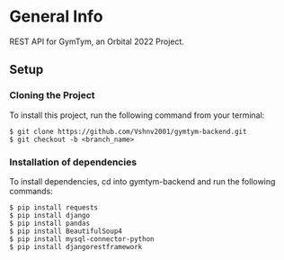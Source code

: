 ﻿# General Info
REST API for GymTym, an Orbital 2022 Project. 

## Setup

### Cloning the Project
To install this project, run the following command from your terminal:

```
$ git clone https://github.com/Vshnv2001/gymtym-backend.git
$ git checkout -b <branch_name>
```

### Installation of dependencies
To install dependencies, cd into gymtym-backend and run the following commands:

```
$ pip install requests
$ pip install django
$ pip install pandas
$ pip install BeautifulSoup4
$ pip install mysql-connector-python
$ pip install djangorestframework
```

